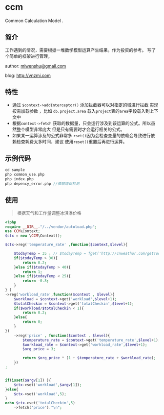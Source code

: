 # ccm
Common Calculation Model  . 

## 简介
工作遇到的情况，需要根据一堆数学模型运算产生结果。作为投资的参考。
写了个简单的框架进行管理。

author: miwenshu@gmail.com

blog: http://vnzmi.com

## 特性

- 通过 ```$context->addInterceptor()``` 添加拦截器可以对指定的域进行拦截
实现按需加载参数 ，比如  ```db.project.area``` 载入```project```表的```area```字段载入到上下文中
- 根据```context->fetch``` 获取的数据量，只会运行涉及到该运算的公式。所以虽然整个模型非常庞大
但是只有需要时才会运行相关的公式。
- 如果某一运算涉及的公式非常多 ```rset()```因为会检查变量的依赖会导致进行依赖检查耗费太多时间，建议
使用```reset()```重置后再进行运算。

## 示例代码

```php
cd sample
php common_use.php
php index.php 
php depency_error.php //依赖错误检测
```

## 使用

> 根据天气和工作量调整冰淇淋价格

```php
<?php
require __DIR__."/../vendor/autoload.php";
use CCM\Context;
$ctx = new \CCM\Context();

$ctx->reg('temperature_rate' ,function($context,$level){

    $todayTemp = 35 ; // $todayTemp = fget('http://cnweathor.com/getToday')
    if($todayTemp > 30){
        return 0.2;
    }else if($todayTemp > 40){
        return 1;
    }else if($todayTemp < 25){
        return -0.8;
    }
} )
->reg('workload_rate',function($context , $level){
    $workload = $context->get('workload',$level+1);
    $totalCheckin = $context->get('totalCheckin',$level+1);
    if($workload/$totalCheckin < 1){
        return 0.2;
    }else{
        return 0;
    }
})
    ->reg('price' , function($context , $level){
        $temperature_rate = $context->get('temperature_rate',$level+1);
        $workload_rate = $context->get('workload_rate',$level+1);
        $org_price = 3;

        return $org_price * (1 + $temperature_rate + $workload_rate);
    })
;


if(isset($argv[1]) ){
    $ctx->set('workload',$argv[1]);
}else{
    $ctx->set('workload',5);
}
echo $ctx->set('totalCheckin',5)
    ->fetch('price')."\n";

```